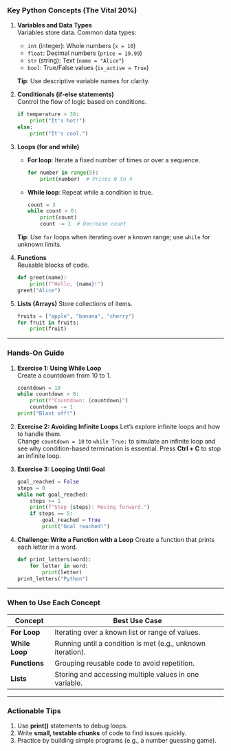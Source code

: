 
### **Key Python Concepts (The Vital 20%)**
1. **Variables and Data Types**  
   Variables store data. Common data types:
   - `int` (integer): Whole numbers (`x = 10`)
   - `float`: Decimal numbers (`price = 19.99`)
   - `str` (string): Text (`name = "Alice"`)
   - `bool`: True/False values (`is_active = True`)

   **Tip**: Use descriptive variable names for clarity.

2. **Conditionals (if-else statements)**  
   Control the flow of logic based on conditions.
   ```python
   if temperature > 30:
       print("It's hot!")
   else:
       print("It's cool.")
   ```

3. **Loops (for and while)**
   - **For loop**: Iterate a fixed number of times or over a sequence.
     ```python
     for number in range(5):
         print(number)  # Prints 0 to 4
     ```
   - **While loop**: Repeat while a condition is true.
     ```python
     count = 3
     while count > 0:
         print(count)
         count -= 1  # Decrease count
     ```

   **Tip**: Use `for` loops when iterating over a known range; use `while` for unknown limits.

4. **Functions**  
   Reusable blocks of code.
   ```python
   def greet(name):
       print(f"Hello, {name}!")
   greet("Alice")
   ```

5. **Lists (Arrays)**
   Store collections of items.
   ```python
   fruits = ["apple", "banana", "cherry"]
   for fruit in fruits:
       print(fruit)
   ```

---

### **Hands-On Guide**
1. **Exercise 1: Using While Loop**  
   Create a countdown from 10 to 1.
   ```python
   countdown = 10
   while countdown > 0:
       print(f"Countdown: {countdown}")
       countdown -= 1
   print("Blast off!")
   ```

2. **Exercise 2: Avoiding Infinite Loops**
   Let’s explore infinite loops and how to handle them.  
   Change `countdown = 10` to `while True:` to simulate an infinite loop and see why condition-based termination is essential. Press **Ctrl + C** to stop an infinite loop.

3. **Exercise 3: Looping Until Goal**  
   ```python
   goal_reached = False
   steps = 0
   while not goal_reached:
       steps += 1
       print(f"Step {steps}: Moving forward.")
       if steps == 5:
           goal_reached = True
           print("Goal reached!")
   ```

4. **Challenge: Write a Function with a Loop**
   Create a function that prints each letter in a word.
   ```python
   def print_letters(word):
       for letter in word:
           print(letter)
   print_letters("Python")
   ```

---

### **When to Use Each Concept**
| **Concept**       | **Best Use Case**                                         |
|-------------------|----------------------------------------------------------|
| **For Loop**      | Iterating over a known list or range of values.           |
| **While Loop**    | Running until a condition is met (e.g., unknown iteration).|
| **Functions**     | Grouping reusable code to avoid repetition.               |
| **Lists**         | Storing and accessing multiple values in one variable.    |

---

### Actionable Tips
1. Use **print()** statements to debug loops.
2. Write **small, testable chunks** of code to find issues quickly.
3. Practice by building simple programs (e.g., a number guessing game).


